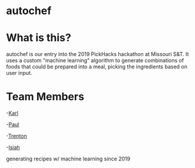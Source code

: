 # autochef


# What is this?

  autochef is our entry into the 2019 PickHacks hackathon at Missouri S&T. It uses a custom "machine learning" algorithm to generate combinations of foods that could be prepared into a meal, picking the ingredients based on user input.



# Team Members

-[Karl](https://github.com/karledramberg)

-[Paul](https://github.com/pramberg451)

-[Trenton](https://github.com/tmorgan181)

-[Isiah](https://github.com/isslater)



generating recipes w/ machine learning since 2019
